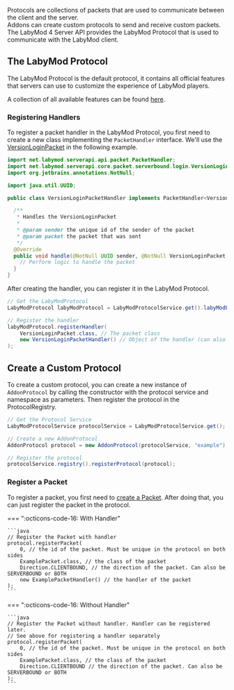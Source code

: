 Protocols are collections of packets that are used to communicate between the client and the server. <br/>
Addons can create custom protocols to send and receive custom packets. <br/>
The LabyMod 4 Server API provides the LabyMod Protocol that is used to communicate with the LabyMod client.

## The LabyMod Protocol

The LabyMod Protocol is the default protocol, it contains all official features that servers can use to customize the
experience of LabyMod players.

A collection of all available features can be found [here](/pages/server/labymod/overview).

### Registering Handlers

To register a packet handler in the LabyMod Protocol, you first need to create a new class implementing the
`PacketHandler` interface. We'll use the [VersionLoginPacket](/pages/server/labymod/moderation/labymod-version/) in the
following example.

```java
import net.labymod.serverapi.api.packet.PacketHandler;
import net.labymod.serverapi.core.packet.serverbound.login.VersionLoginPacket;
import org.jetbrains.annotations.NotNull;

import java.util.UUID;

public class VersionLoginPacketHandler implements PacketHandler<VersionLoginPacket> {

  /**
   * Handles the VersionLoginPacket
   * 
   * @param sender the unique id of the sender of the packet
   * @param packet the packet that was sent
   */
  @Override
  public void handle(@NotNull UUID sender, @NotNull VersionLoginPacket packet) {
    // Perform logic to handle the packet
  }
}
```

After creating the handler, you can register it in the LabyMod Protocol.

```java
// Get the LabyModProtocol
LabyModProtocol labyModProtocol = LabyModProtocolService.get().labyModProtocol();

// Register the handler
labyModProtocol.registerHandler(
    VersionLoginPacket.class, // The packet class
    new VersionLoginPacketHandler() // Object of the handler (can also be a lambda)
);
```

## Create a Custom Protocol

To create a custom protocol, you can create a new instance of `AddonProtocol` by calling the constructor
with the protocol service and namespace as parameters. Then register the protocol in the ProtocolRegistry.

```java
// Get the Protocol Service
LabyModProtocolService protocolService = LabyModProtocolService.get();

// Create a new AddonProtocol
AddonProtocol protocol = new AddonProtocol(protocolService, "example");

// Register the protocol
protocolService.registry().registerProtocol(protocol);
```

### Register a Packet

To register a packet, you first need to [create a Packet](/pages/server/packets/). After doing that, you can just
register the packet in the protocol.

=== ":octicons-code-16: With Handler"

    ```java
    // Register the Packet with handler
    protocol.registerPacket(
        0, // the id of the packet. Must be unique in the protocol on both sides
        ExamplePacket.class, // the class of the packet
        Direction.CLIENTBOUND, // the direction of the packet. Can also be SERVERBOUND or BOTH
        new ExamplePacketHandler() // the handler of the packet
    );
    ```

=== ":octicons-code-16: Without Handler"

    ```java
    // Register the Packet without handler. Handler can be registered later.
    // See above for registering a handler separately
    protocol.registerPacket(
        0, // the id of the packet. Must be unique in the protocol on both sides
        ExamplePacket.class, // the class of the packet
        Direction.CLIENTBOUND // the direction of the packet. Can also be SERVERBOUND or BOTH
    );
    ```


